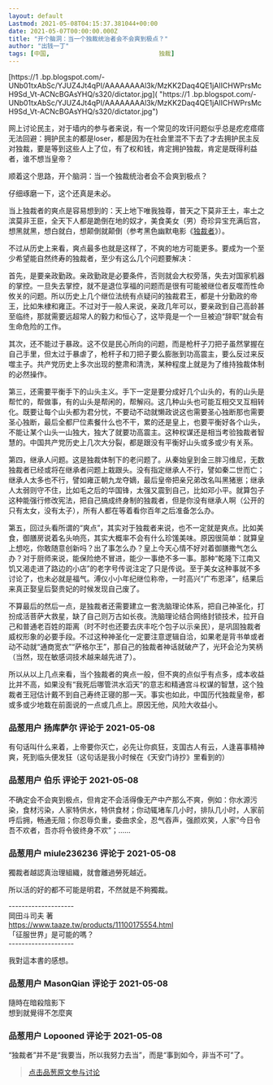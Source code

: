 ```yaml
---
layout: default
Lastmod: 2021-05-08T04:15:37.381044+00:00
date: 2021-05-07T00:00:00.000Z
title: "开个脑洞：当一个独裁统治者会不会爽到极点？"
author: "出钱一丁"
tags: [中国,								独裁]
---
```


[https://1 .bp.blogspot.com/-UNb01txAbSc/YJUZ4Jt4qPI/AAAAAAAAl3k/MzKK2Daq4QE1jAIICHWPrsMcH9Sd\_Vt-ACNcBGAsYHQ/s320/dictator.jpg]( "https://1 .bp.blogspot.com/-UNb01txAbSc/YJUZ4Jt4qPI/AAAAAAAAl3k/MzKK2Daq4QE1jAIICHWPrsMcH9Sd_Vt-ACNcBGAsYHQ/s320/dictator.jpg")

  
  
网上讨论民主，对于墙内的参与者来说，有一个常见的攻讦问题似乎总是疙疙瘩瘩无法回避：拥护民主的都是loser，都是因为在社会里混不下去了才去拥护民主反对独裁，要是等到这些人上了位，有了权和钱，肯定拥护独裁，肯定是既得利益者，谁不想当皇帝？  
  
顺着这个思路，开个脑洞：当一个独裁统治者会不会爽到极点？  
  
仔细琢磨一下，这个还真是未必。  
  
当上独裁者的爽点是容易想到的：天上地下唯我独尊，普天之下莫非王土，率土之滨莫非王臣，全天下人都是跪倒在地的奴才，美食美女（男）奇珍异宝充满后宫，想黑就黑，想白就白，想颠倒就颠倒（参考黑色幽默电影《[独裁者]( "https://www.blogger.com/#")》）。  
  
不过从历史上来看，爽点最多也就是这样了，不爽的地方可能更多。要成为一个至少希望能自然终寿的独裁者，至少有这么几个问题要解决：  
  
首先，是要亲政勤政。亲政勤政是必要条件，否则就会大权旁落，失去对国家机器的掌控。一旦失去掌控，就不是退位享福的问题而是很有可能被继位者反噬而性命攸关的问题。所以历史上几个继位法统有点疑问的独裁君王，都是十分勤政的帝王，比如朱棣和雍正。不过对于一般人来说，亲政几年可以，要亲政到自己高龄甚至临终，那就需要远超常人的毅力和恒心了，这毕竟是一个一旦被迫“辞职”就会有生命危险的工作。  
  
其次，还不能过于暴政。这不仅是民心所向的问题，而是枪杆子刀把子虽然掌握在自己手里，但太过于暴虐了，枪杆子和刀把子要么膨胀到功高震主，要么反过来反噬主子。共产党历史上多次出现的整肃和清洗，某种程度上就是为了维持独裁体制的必然操作。  
  
第三，还需要平衡手下的山头主义。手下一定是要分成好几个山头的，有的山头是帮忙的，帮做事，有的山头是帮闲的，帮解闷。这几种山头也可能互相交叉互相转化。既要让每个山头都为君分忧，不要动不动就懒政说这也需要圣心独断那也需要圣心独断，最后全都尸位素餐什么也不干，累的还是皇上，也要平衡好各个山头，不能让某个山头一山独大，独大了就要功高震主。这种权谋还是相当考验独裁者智慧的。中国共产党历史上几次大分裂，都是跟没有平衡好山头或多或少有关系。  
  
第四，继承人问题。这是独裁体制下的老问题了。从秦始皇到金三胖习维尼，无数独裁者已经或将在继承者问题上栽跟头。没有指定继承人不行，譬如秦二世而亡；继承人太多也不行，譬如雍正朝九龙夺嫡，最后皇帝把亲兄弟改名叫黑猪崽；继承人太弱则守不住，比如毛之后的华国锋，太强又震到自己，比如邓小平。就算包子这种能强行修改宪法，把自己搞成终身制的独裁者，但是你没有继承人啊（公开的只有太女，没有太子），所有人都在等着看你百年之后准备怎么办。  
  
第五，回过头看所谓的“爽点”，其实对于独裁者来说，也不一定就是爽点。比如美食，御膳房说着名头响亮，其实大概率不会有什么珍馐美味。原因很简单：就算皇上想吃，你敢随意创新吗？出了事怎么办？皇上今天心情不好对着御膳撒气怎么办？对于厨师来说，能保险绝不冒进，能少一事绝不多一事。那种“乾隆下江南又饥又渴走进了路边的小店”的老字号传说注定了只是传说。至于美女这种事就不多讨论了，也未必就是福气。溥仪小小年纪继位称帝，一时高兴“广布恩泽”，结果后来真正娶皇后娶贵妃的时候发现自己废了。  
  
不算最后的然后一点，是独裁者还需要建立一套洗脑理论体系，把自己神圣化，打扮成活菩萨大救星，缺了自己则万古如长夜。洗脑理论结合网络封锁技术，拉开自己和普通老百姓的距离（时不时也还要去庆丰吃个包子以示亲民），是巩固独裁者威权形象的必要手段。不过这种神圣化一定要注意逻辑自洽，如果老是背书单或者动不动就“通商宽衣”“萨格尔王”，那自己的独裁者神话就破产了，光环会沦为笑柄（当然，现在敏感词技术越来越先进了）。  
  
所以从以上几点来看，当个独裁者的爽点一般，但不爽的点似乎有点多，成本收益比并不高，如果没有“我死后哪管洪水滔天”的意志和精通宫斗权谋的智慧，这个独裁者王冠估计戴不到自己寿终正寝的那一天。事实也如此，中国历代独裁皇帝，都或多或少地栽在前面说的一点或几点上。原因无他，风险大收益小。

            
### 品葱用户 **扬库萨尔** 评论于 2021-05-08
        
有句话叫什么来着，上帝要你灭亡，必先让你疯狂，支国古人有云，人逢喜事精神爽，死到临头便发狂（这句话是我小时候在《天安门诗抄》里看到的）
        


            
### 品葱用户 **伯乐** 评论于 2021-05-08
        
不确定会不会爽到极点，但肯定不会活得像无产中产那么不爽，例如：你水源污染，食材污染，人家特供水，特供食材；你动辄堵车几小时，排队几小时，人家前呼后拥，畅通无阻；你忍辱负重，委曲求全，忍气吞声，强颜欢笑，人家”今日令吾不欢者，吾亦将令彼终身不欢”；......
        


            
### 品葱用户 **miule236236** 评论于 2021-05-08
        
獨裁者越認真治理組織，就會離過勞死越近。  
  
所以活的好的都不可能是明君，不然就是不夠獨裁。  
  
\--------------------  
岡田斗司夫 著  
https://www.taaze.tw/products/11100175554.html  
「征服世界」是可能的嗎？  
\--------------------  
  
我對這本書的感想。
        


            
### 品葱用户 **MasonQian** 评论于 2021-05-08
        
隨時在暗殺陰影下  
想到就覺得不怎麼爽
        


            
### 品葱用户 **Lopooned** 评论于 2021-05-08
        
“独裁者”并不是“我要当，所以我努力去当”，而是“事到如今，非当不可”了。
        






> [点击品葱原文参与讨论](https://pincong.rocks/article/32030)

